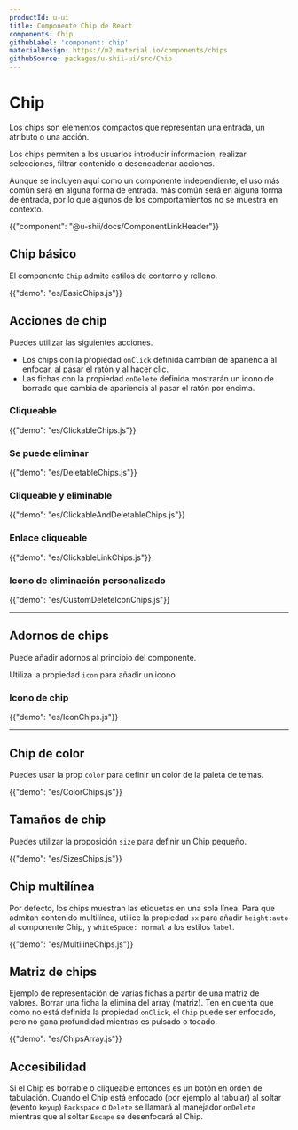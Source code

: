 ```yaml
---
productId: u-ui
title: Componente Chip de React
components: Chip
githubLabel: 'component: chip'
materialDesign: https://m2.material.io/components/chips
githubSource: packages/u-shii-ui/src/Chip
---
```


# Chip

<p class="description">Los chips son elementos compactos que representan una entrada, un atributo o una acción.</p>

Los chips permiten a los usuarios introducir información, realizar selecciones, filtrar contenido o desencadenar acciones.

Aunque se incluyen aquí como un componente independiente, el uso más común será en alguna forma de entrada. más común será en alguna forma de entrada, por lo que algunos de los comportamientos no se muestra en contexto.

{{"component": "@u-shii/docs/ComponentLinkHeader"}}

## Chip básico

El componente `Chip` admite estilos de contorno y relleno.

{{"demo": "es/BasicChips.js"}}

## Acciones de chip

Puedes utilizar las siguientes acciones.

- Los chips con la propiedad `onClick` definida cambian de apariencia al enfocar, al pasar el ratón y al hacer clic.
- Las fichas con la propiedad `onDelete` definida mostrarán un icono de borrado que cambia de apariencia al pasar el ratón por encima.

### Cliqueable

{{"demo": "es/ClickableChips.js"}}

### Se puede eliminar

{{"demo": "es/DeletableChips.js"}}

### Cliqueable y eliminable

{{"demo": "es/ClickableAndDeletableChips.js"}}

### Enlace cliqueable

{{"demo": "es/ClickableLinkChips.js"}}

### Icono de eliminación personalizado

{{"demo": "es/CustomDeleteIconChips.js"}}

***

## Adornos de chips

Puede añadir adornos al principio del componente.

Utiliza la propiedad `icon` para añadir un icono.

### Icono de chip

{{"demo": "es/IconChips.js"}}

***

## Chip de color

Puedes usar la prop `color` para definir un color de la paleta de temas.

{{"demo": "es/ColorChips.js"}}

## Tamaños de chip

Puedes utilizar la proposición `size` para definir un Chip pequeño.

{{"demo": "es/SizesChips.js"}}

## Chip multilínea

Por defecto, los chips muestran las etiquetas en una sola línea.
Para que admitan contenido multilínea, utilice la propiedad `sx` para añadir `height:auto` al componente Chip, y `whiteSpace: normal` a los estilos `label`.

{{"demo": "es/MultilineChips.js"}}

## Matriz de chips

Ejemplo de representación de varias fichas a partir de una matriz de valores.
Borrar una ficha la elimina del array (matriz). Ten en cuenta que como no está definida la propiedad `onClick`, el `Chip` puede ser enfocado, pero no gana profundidad mientras es pulsado o tocado.

{{"demo": "es/ChipsArray.js"}}

## Accesibilidad

Si el Chip es borrable o cliqueable entonces es un botón en orden de tabulación. Cuando el Chip está enfocado (por ejemplo al tabular) al soltar (evento `keyup`) `Backspace` o `Delete` se llamará al manejador `onDelete` mientras que al soltar `Escape` se desenfocará el Chip.
